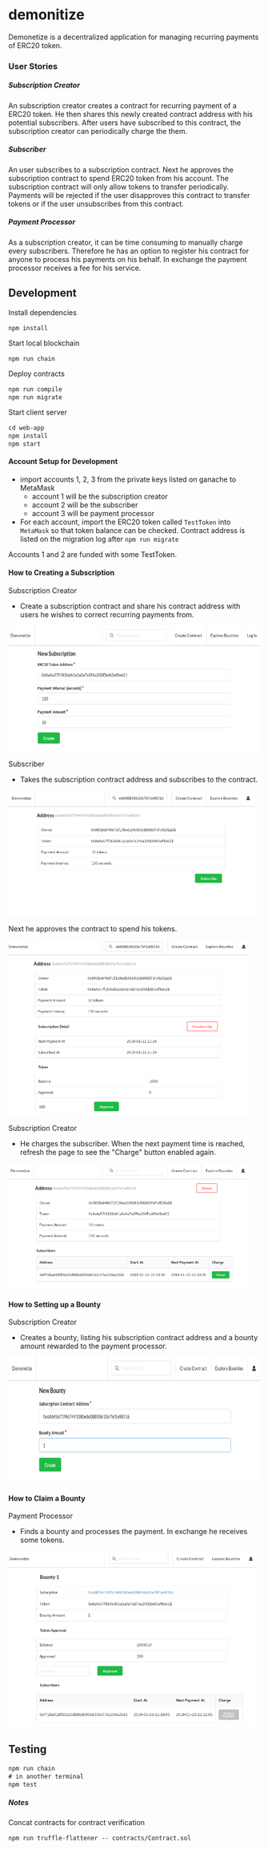 # demonitize
Demonetize is a decentralized application for managing recurring payments of ERC20 token.

### User Stories

##### Subscription Creator
An subscription creator creates a contract for recurring payment of a ERC20 token. He then shares this newly created contract address with his potential subscribers. After users have subscribed to this contract, the subscription creator can periodically charge the them.

##### Subscriber
An user subscribes to a subscription contract. Next he approves the subscription contract to spend ERC20 token from his account. The subscription contract will only allow tokens to transfer periodically. Payments will be rejected if
the user disapproves this contract to transfer tokens or if the user unsubscribes from this contract.

##### Payment Processor
As a subscription creator, it can be time consuming to manually charge every subscribers. Therefore he has an option to register his contract for anyone to process his payments on his behalf. In exchange the payment processor receives a fee for his service.

## Development

Install dependencies
```shell
npm install
```

Start local blockchain
```shell
npm run chain
```

Deploy contracts
```shell
npm run compile
npm run migrate
```

Start client server
```shell
cd web-app
npm install
npm start
```

#### Account Setup for Development

- import accounts 1, 2, 3 from the private keys listed on ganache to MetaMask
  - account 1 will be the subscription creator
  - account 2 will be the subscriber
  - account 3 will be payment processor
- For each account, import the ERC20 token called `TestToken` into `MetaMask` so that token balance can be checked.
Contract address is listed on the migration log after `npm run migrate`

Accounts 1 and 2 are funded with some TestToken.

#### How to Creating a Subscription
Subscription Creator
- Create a subscription contract and share his contract address with users he wishes to correct recurring payments from.

<img src="img/create-sub.png" alt="drawing" height="250"/>

Subscriber
- Takes the subscription contract address and subscribes to the contract.

<img src="img/sub.png" alt="drawing" height="250"/>

Next he approves the contract to spend his tokens.

<img src="img/sub-approve.png" alt="drawing" height="350"/>

Subscription Creator
- He charges the subscriber. When the next payment time is reached, refresh the page to see the "Charge" button enabled again.

<img src="img/charge.png" alt="drawing" height="250"/>

#### How to Setting up a Bounty
Subscription Creator
- Creates a bounty, listing his subscription contract address and a bounty amount rewarded to the payment processor.

<img src="img/create-bounty.png" alt="drawing" height="250"/>

#### How to Claim a Bounty
Payment Processor
- Finds a bounty and processes the payment. In exchange he receives some tokens.

<img src="img/claim-bounty.png" alt="drawing" height="350"/>

## Testing
```shell
npm run chain
# in another terminal
npm test
```

##### Notes
Concat contracts for contract verification
```
npm run truffle-flattener -- contracts/Contract.sol
```
